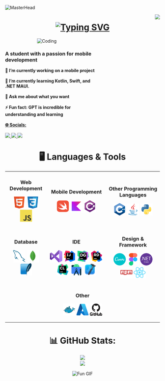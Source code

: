 ![MasterHead](Tom_banner.gif)




<img src="https://visitor-badge.laobi.icu/badge?page_id=0wme.0wme&left_color=orange&right_color=orange" align="right" />

<h1 align="center">
<a href="https://git.io/typing-svg"><img src="https://readme-typing-svg.demolab.com?font=Madimi+One&size=30&pause=1000&color=F76E09&center=true&random=false&width=600&lines=🫵🏽+Welcome+to+my+Github+profile+!+🫵🏽;👋🏽+Hello%2C+my+name+is+Tom+!+👋🏽;💻+I+am+a+computer+science+student+!+💻" alt="Typing SVG" /></a>
</h1>

<div>
    <img alt="Coding" width="400" src="https://cdn.dribbble.com/users/1162077/screenshots/3848914/programmer.gif" align="right" />
<div style="float: left; width: 60%;">
    <h3>A student with a passion for mobile development</h3>
    <strong>🔭 I’m currently working on a mobile project</strong><br/><br/>
    <strong>🌱 I’m currently learning Kotlin, Swift, and .NET MAUI.</strong><br/><br/>
    <strong>💬 Ask me about what you want</strong><br/><br/>
    <strong>⚡ Fun fact: GPT is incredible for understanding and learning</strong><br/><br/>
   <strong style="text-decoration: underline;">🌐 Socials:</strong><br/><br/>
    <a href="mailto:tom.vieira1601@gmail.com">
      <img src="https://img.shields.io/badge/Gmail-D14836?style=for-the-badge&logo=gmail&logoColor=white" />
    </a>
    <a href="https://www.linkedin.com/in/tom-vieira-a65311226/" target="_blank">
      <img src="https://img.shields.io/badge/LinkedIn-0077B5?style=for-the-badge&logo=linkedin&logoColor=white" target="_blank" />
    </a>
    <a href="https://www.tomvds.com" target="_blank">
      <img src="https://img.shields.io/badge/Portfolio-FF5722?style=for-the-badge&logo=todoist&logoColor=white" target="_blank" />
    </a>
  </div>
</div>

<br clear="all"/>


<h1 align="center">🖥️ Languages & Tools</h1>

<table align="center">
  <tr>
    <td>
      <h3 align="center">Web Development</h3>
      <p align="center">
        <img src="https://raw.githubusercontent.com/devicons/devicon/master/icons/html5/html5-original.svg" width="40" height="40" title="HTML5"/>
        <img src="https://raw.githubusercontent.com/devicons/devicon/master/icons/css3/css3-original.svg" width="40" height="40" title="CSS3"/>
        <img src="https://raw.githubusercontent.com/devicons/devicon/master/icons/javascript/javascript-original.svg" width="40" height="40" title="JavaScript"/>
      </p>
    </td>
    <td>
      <h3 align="center">Mobile Development</h3>
      <p align="center">
        <img src="https://raw.githubusercontent.com/devicons/devicon/master/icons/swift/swift-original.svg" width="40" height="40" title="Swift"/>
        <img src="https://raw.githubusercontent.com/devicons/devicon/master/icons/kotlin/kotlin-original.svg" width="40" height="40" title="Kotlin"/>
        <img src="https://raw.githubusercontent.com/devicons/devicon/master/icons/csharp/csharp-original.svg" width="40" height="40" title="C#"/>
      </p>
    </td>
    <td>
      <h3 align="center">Other Programming Languages</h3>
      <p align="center">
        <img src="https://raw.githubusercontent.com/devicons/devicon/master/icons/cplusplus/cplusplus-original.svg" width="40" height="40" title="C++"/>
        <img src="https://raw.githubusercontent.com/devicons/devicon/master/icons/java/java-original.svg" width="40" height="40" title="Java"/>
        <img src="https://raw.githubusercontent.com/devicons/devicon/master/icons/python/python-original.svg" width="40" height="40" title="Python"/>
      </p>
    </td>
  </tr>
  <tr>
    <td>
      <h3 align="center">Database</h3>
      <p align="center">
        <img src="https://raw.githubusercontent.com/devicons/devicon/master/icons/mysql/mysql-original.svg" width="40" height="40" title="MySQL"/>
        <img src="https://raw.githubusercontent.com/devicons/devicon/master/icons/mongodb/mongodb-original.svg" width="40" height="40" title="MongoDB"/>
        <img src="https://raw.githubusercontent.com/devicons/devicon/master/icons/sqlite/sqlite-original.svg" width="40" height="40" title="SQLite"/>
      </p>
    </td>
    <td>
      <h3 align="center">IDE</h3>
      <p align="center">
        <img src="https://raw.githubusercontent.com/devicons/devicon/master/icons/visualstudio/visualstudio-original.svg" width="40" height="40" title="Visual Studio"/>
        <img src="https://raw.githubusercontent.com/devicons/devicon/master/icons/intellij/intellij-original.svg" width="40" height="40" title="IntelliJ IDEA"/>
        <img src="https://raw.githubusercontent.com/devicons/devicon/master/icons/datagrip/datagrip-original.svg" width="40" height="40" title="DataGrip"/>
        <img src="https://raw.githubusercontent.com/devicons/devicon/master/icons/rider/rider-original.svg" width="40" height="40" title="Rider"/>
        <img src="https://raw.githubusercontent.com/devicons/devicon/master/icons/clion/clion-original.svg" width="40" height="40" title="CLion"/>
        <img src="https://raw.githubusercontent.com/devicons/devicon/master/icons/androidstudio/androidstudio-original.svg" width="40" height="40" title="Android Studio"/>
        <img src="https://raw.githubusercontent.com/devicons/devicon/master/icons/xcode/xcode-original.svg" width="40" height="40" title="Xcode"/>
      </p>
    </td>
    <td>
      <h3 align="center">Design & Framework</h3>
      <p align="center">
        <img src="https://raw.githubusercontent.com/devicons/devicon/master/icons/canva/canva-original.svg" width="40" height="40" title="Canva"/>
        <img src="https://raw.githubusercontent.com/devicons/devicon/master/icons/figma/figma-original.svg" width="40" height="40" title="Figma"/>
        <img src="https://raw.githubusercontent.com/devicons/devicon/master/icons/dotnetcore/dotnetcore-original.svg" width="40" height="40" title=".Net"/>
        <img src="https://raw.githubusercontent.com/devicons/devicon/master/icons/npm/npm-original-wordmark.svg" width="40" height="40" title="NPM"/>
        <img src="https://raw.githubusercontent.com/devicons/devicon/master/icons/react/react-original.svg" width="40" height="40" title="React"/>
      </p>
    </td>
  </tr>
  <tr>
    <td colspan="3">
      <h3 align="center">Other</h3>
      <p align="center">
        <img src="https://raw.githubusercontent.com/devicons/devicon/master/icons/docker/docker-original.svg" width="40" height="40" title="Docker"/>
        <img src="https://raw.githubusercontent.com/devicons/devicon/master/icons/azure/azure-original.svg" width="40" height="40" title="Azure"/>
        <img src="https://raw.githubusercontent.com/devicons/devicon/master/icons/github/github-original-wordmark.svg" width="40" height="40" title="GitHub"/>
      </p>
    </td>
  </tr>
</table>

<h1 align="center">📊 GitHub Stats:</h1>
<p align="center">
    <img src="https://github-readme-streak-stats.herokuapp.com/?user=0wme&theme=vue-dark&hide_border=true"/><br/>
  <img src="https://github-readme-stats.vercel.app/api/top-langs/?username=0wme&theme=material-palenight&show_icons=true&hide_border=false&layout=compact"/>
</p>


<p align="center">
  <img src="https://user-images.githubusercontent.com/115187902/230700872-d5f44b85-56c7-4e27-80a4-6e2db901e60c.gif" alt="Fun GIF">
</p>

